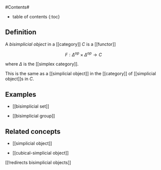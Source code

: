 

#Contents#
* table of contents
{:toc}

## Definition

A _bisimplicial object_ in a [[category]] $C$ is a [[functor]]

$$
  F : \Delta^{op} \times \Delta^{op} \to C
$$

where $\Delta$ is the [[simplex category]].

This is the same as a [[simplicial object]] in the [[category]] of [[simplicial object]]s in $C$.

## Examples

* [[bisimplicial set]]

* [[bisimplicial group]]

## Related concepts

* [[simplicial object]]

* [[cubical-simplicial object]]

[[!redirects bisimplicial objects]]